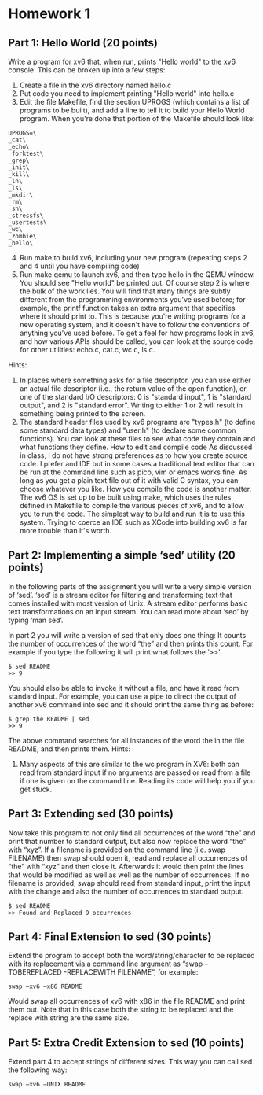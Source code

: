 # Homework 1
## Part 1: Hello World (20 points)
Write a program for xv6 that, when run, prints "Hello world" to the xv6 console. This can be
broken up into a few steps:
1. Create a file in the xv6 directory named hello.c
2. Put code you need to implement printing "Hello world" into hello.c
3. Edit the file Makefile, find the section UPROGS (which contains a list of programs to be
built), and add a line to tell it to build your Hello World program. When you're done that
portion of the Makefile should look like:
```
UPROGS=\
_cat\
_echo\
_forktest\
_grep\
_init\
_kill\
_ln\
_ls\
_mkdir\
_rm\
_sh\
_stressfs\
_usertests\
_wc\
_zombie\
_hello\
```
4. Run make to build xv6, including your new program (repeating steps 2 and 4 until you have compiling code)
5. Run make qemu to launch xv6, and then type hello in the QEMU window. You should see "Hello world" be printed out.
Of course step 2 is where the bulk of the work lies. You will find that many things are subtly different from the programming environments you've used before; for example, the printf function takes an extra argument that specifies where it should print to. This is because you're writing programs for a new operating system, and it doesn't have to follow the conventions of anything you've used before. To get a feel for how programs look in xv6, and how various APIs should be called, you can look at the source code for other utilities: echo.c, cat.c, wc.c, ls.c.

Hints:
1. In places where something asks for a file descriptor, you can use either an actual file descriptor (i.e., the return value of the open function), or one of the standard I/O descriptors: 0 is "standard input", 1 is "standard output", and 2 is "standard error". Writing to either 1 or 2 will result in something being printed to the screen.
2. The standard header files used by xv6 programs are "types.h" (to define some standard data types) and "user.h" (to declare some common functions). You can look at these files to see what code they contain and what functions they define.
How to edit and compile code
As discussed in class, I do not have strong preferences as to how you create source code. I prefer and IDE but in some cases a traditional text editor that can be run at the command line such as pico, vim or emacs works fine. As long as you get a plain text file out of it with valid C syntax, you can choose whatever you like.
How you compile the code is another matter. The xv6 OS is set up to be built using make, which uses the rules defined in Makefile to compile the various pieces of xv6, and to allow you to run the code. The simplest way to build and run it is to use this system. Trying to coerce an IDE such as XCode into building xv6 is far more trouble than it's worth.

## Part 2: Implementing a simple ‘sed’ utility (20 points)
In the following parts of the assignment you will write a very simple version of ‘sed’. ‘sed’ is a stream editor for filtering and transforming text that comes installed with most version of Unix. A stream editor performs basic text transformations on an input stream. You can read more about ‘sed’ by typing ‘man sed’.

In part 2 you will write a version of sed that only does one thing: It counts the number of occurrences of the word “the” and then prints this count.
For example if you type the following it will print what follows the ‘>>’
```
$ sed README
>> 9
```
You should also be able to invoke it without a file, and have it read from standard input. For example, you can use a pipe to direct the output of another xv6 command into sed and it should print the same thing as before:
```
$ grep the README | sed
>> 9
```
The above command searches for all instances of the word the in the file README, and then prints them.
Hints:
1. Many aspects of this are similar to the wc program in XV6: both can read from standard input if no arguments are passed or read from a file if one is given on the command line. Reading its code will help you if you get stuck.

## Part 3: Extending sed (30 points)
Now take this program to not only find all occurrences of the word “the” and print that number to standard output, but also now replace the word “the” with “xyz”. If a filename is provided on the command line (i.e. swap FILENAME) then swap should open it, read and replace all occurrences of “the” with “xyz” and then close it. Afterwards it would then print the lines that would be modified as well as well as the number of occurrences. If no filename is provided, swap should read from standard input, print the input with the change and also the number of occurrences to standard output.
```
$ sed README
>> Found and Replaced 9 occurrences
```

## Part 4: Final Extension to sed (30 points)
Extend the program to accept both the word/string/character to be replaced with its replacement via a command line argument as
“swap –TOBEREPLACED -REPLACEWITH FILENAME”,
for example:
```
swap –xv6 –x86 README
```
Would swap all occurrences of xv6 with x86 in the file README and print them out. Note that in this case both the string to be replaced and the replace with string are the same size.

## Part 5: Extra Credit Extension to sed (10 points)
Extend part 4 to accept strings of different sizes. This way you can call sed the following way:
```
swap –xv6 –UNIX README
```
